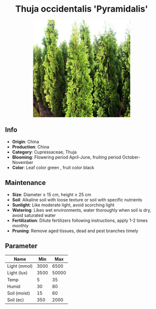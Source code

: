 <h1 align='center'>Thuja occidentalis 'Pyramidalis'</h1>
<p align="center">
    <img 
        align='center'
        width='320'
        src="../images/thuja occidentalis pyramidalis.png" 
        alt='Thuja occidentalis 'Pyramidalis'' />
</p>

## Info

 - **Origin**: China
 - **Production**: China
 - **Category**: Cupressaceae, Thuja
 - **Blooming**: Flowering period April-June, fruiting period October-November
 - **Color**: Leaf color green , fruit color black

## Maintenance

 - **Size**: Diameter ≥ 15 cm, height ≥ 25 cm
 - **Soil**: Alkaline soil with loose texture or soil with specific nutrients
 - **Sunlight**: Like moderate light, avoid scorching light
 - **Watering**: Likes wet environments, water thoroughly when soil is dry, avoid saturated water
 - **Fertilization**: Dilute fertilizers following instructions, apply 1-2 times monthly
 - **Pruning**: Remove aged tissues, dead and pest branches timely

## Parameter

| Name         | Min  | Max   |
|--------------|------|-------|
| Light (mmol) | 3000 | 6500  |
| Light (lux)  | 3500 | 50000 |
| Temp         | 5    | 35    |
| Humid        | 30   | 80    |
| Soil (moist) | 15   | 60    |
| Soil (ec)    | 350  | 2000  |